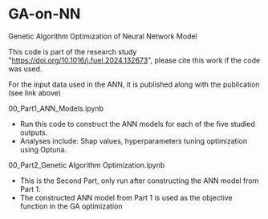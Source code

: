 # GA-on-NN
Genetic Algorithm Optimization of Neural Network Model

This code is part of the research study "https://doi.org/10.1016/j.fuel.2024.132673", please cite this work if the code was used. 

For the input data used in the ANN, it is published along with the publication (see link above)

00_Part1_ANN_Models.ipynb

* Run this code to construct the ANN models for each of the five studied outputs.
* Analyses include: Shap values, hyperparameters tuning optimization using Optuna. 

00_Part2_Genetic Algorithm Optimization.ipynb

* This is the Second Part, only run after constructing the ANN model from Part 1.
* The constructed ANN model from Part 1 is used as the objective function in the GA optimization
